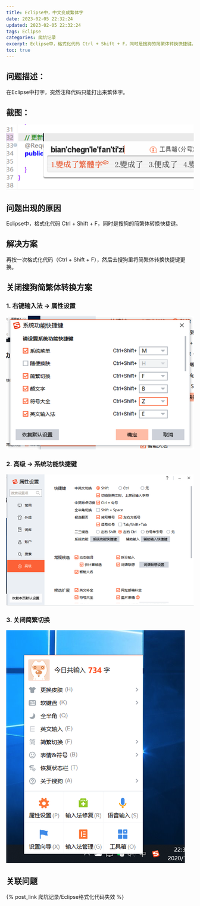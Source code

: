 ```yaml
---
title: Eclipse中，中文变成繁体字
date: 2023-02-05 22:32:24
updated: 2023-02-05 22:32:24
tags: Eclipse
categories: 爬坑记录
excerpt: Eclipse中，格式化代码 Ctrl + Shift + F，同时是搜狗的简繁体转换快捷键。
toc: true
---
```


## 问题描述：

在Eclipse中打字，突然注释代码只能打出来繁体字。

## 截图：

![](images/Eclipse中，中文变成繁体字/2023-02-05-22-37-30.png)

## 问题出现的原因

Eclipse中，格式化代码 Ctrl + Shift + F，同时是搜狗的简繁体转换快捷键。

## 解决方案

再按一次格式化代码（Ctrl + Shift + F），然后去搜狗里将简繁体转换快捷键更换。

## 关闭搜狗简繁体转换方案

### 1. 右键输入法 -> 属性设置

![](images/Eclipse中，中文变成繁体字/2023-02-05-22-37-39.png)

### 2. 高级 -> 系统功能快捷键

![](images/Eclipse中，中文变成繁体字/2023-02-05-22-37-50.png)

### 3. 关闭简繁切换

![](images/Eclipse中，中文变成繁体字/2023-02-05-22-37-55.png)

## 关联问题

{% post_link 爬坑记录/Eclipse格式化代码失效 %}